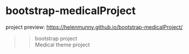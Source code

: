 # bootstrap-medicalProject

project preview:  https://helenmunny.github.io/bootstrap-medicalProject/ 

>> bootstrap project <br>
>> Medical theme project <br>
